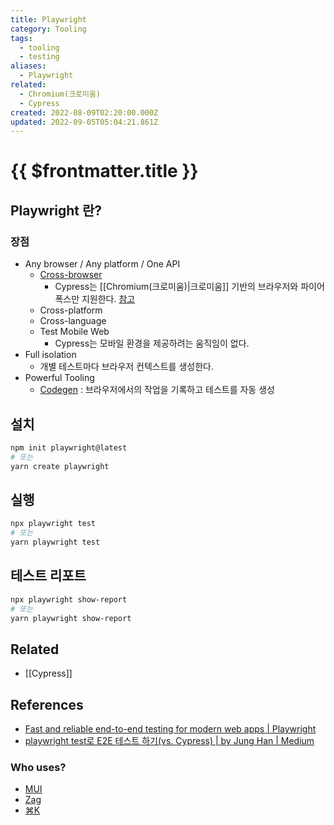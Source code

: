 ```yaml
---
title: Playwright
category: Tooling
tags:
  - tooling
  - testing
aliases:
  - Playwright
related:
  - Chromium(크로미움)
  - Cypress
created: 2022-08-09T02:20:00.000Z
updated: 2022-09-05T05:04:21.861Z
---
```


# {{ $frontmatter.title }}

## Playwright 란?

### 장점

- Any browser / Any platform / One API
  - [Cross-browser](https://playwright.dev/docs/browsers)
    - Cypress는 [[Chromium(크로미움)|크로미움]] 기반의 브라우저와 파이어폭스만 지원한다. [참고](https://docs.cypress.io/guides/guides/launching-browsers#Browsers)
  - Cross-platform
  - Cross-language
  - Test Mobile Web
    - Cypress는 모바일 환경을 제공하려는 움직임이 없다.
- Full isolation
  - 개별 테스트마다 브라우저 컨텍스트를 생성한다.
- Powerful Tooling
  - [Codegen](https://playwright.dev/docs/getting-started-vscode#generating-tests-with-codegen) : 브라우저에서의 작업을 기록하고 테스트를 자동 생성

## 설치

```sh
npm init playwright@latest
# 또는
yarn create playwright
```

## 실행

```sh
npx playwright test
# 또는
yarn playwright test
```

## 테스트 리포트

```sh
npx playwright show-report
# 또는
yarn playwright show-report
```

## Related

- [[Cypress]]

## References

- [Fast and reliable end-to-end testing for modern web apps | Playwright](https://playwright.dev/)
- [playwright test로 E2E 테스트 하기(vs. Cypress) | by Jung Han | Medium](https://junghan92.medium.com/playwright-test%EB%A1%9C-e2e-%ED%85%8C%EC%8A%A4%ED%8A%B8-%ED%95%98%EA%B8%B0-vs-cypress-473948d3b697)

### Who uses?

- [MUI](https://github.com/mui/material-ui)
- [Zag](https://github.com/chakra-ui/zag)
- [⌘K](https://github.com/pacocoursey/cmdk)
